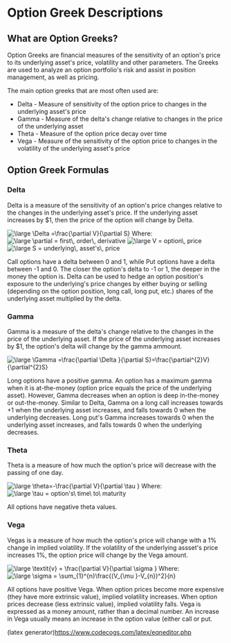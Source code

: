 # Option Greek Descriptions

## What are Option Greeks?
Option Greeks are financial measures of the sensitivity of an option's price to its underlying asset's price, volatility and other parameters.  The Greeks are used to analyze an option portfolio's risk and assist in position management, as well as pricing.

The main option greeks that are most often used are:
- Delta - Measure of sensitivity of the option price to changes in the underlying asset's price
- Gamma - Measure of the delta's change relative to changes in the price of the underlying asset
- Theta - Measure of the option price decay over time
- Vega - Measure of the sensitivity of the option price to changes in the volatility of the underlying asset's price

## Option Greek Formulas
### Delta
Delta is a measure of the sensitivity of an option's price changes relative to the changes in the underlying asset's price. If the underlying asset increases by $1, then the price of the option will change by Delta.

<img src="https://latex.codecogs.com/gif.latex?\fn_jvn&space;\large&space;\Delta&space;=\frac{\partial&space;V}{\partial&space;S}" title="\large \Delta =\frac{\partial V}{\partial S}" />
Where:
<img src="https://latex.codecogs.com/gif.latex?\fn_phv&space;\large&space;\partial&space;=&space;first\,&space;order\,&space;derivative" title="\large \partial = first\, order\, derivative" />
<img src="https://latex.codecogs.com/gif.latex?\fn_phv&space;\large&space;V&space;=&space;option\,&space;price" title="\large V = option\, price" />
<img src="https://latex.codecogs.com/gif.latex?\fn_phv&space;\large&space;S&space;=&space;underlying\,&space;asset's\,&space;price" title="\large S = underlying\, asset's\, price" />

Call options have a delta between 0 and 1, while Put options have a delta between -1 and 0. The closer the option's delta to -1 or 1, the deeper in the money the option is.
Delta can be used to hedge an option position's exposure to the underlying's price changes by either buying or selling (depending on the option position, long call, long put, etc.) shares of the underlying asset multiplied by the delta.
<br />  

### Gamma
Gamma is a measure of the delta's change relative to the changes in the price of the underlying asset. If the price of the underlying asset increases by $1, the option's delta will change by the gamma ammount.

<img src="https://latex.codecogs.com/gif.latex?\fn_jvn&space;\large&space;\Gamma&space;=\frac{\partial&space;\Delta&space;}{\partial&space;S}=\frac{\partial^{2}V}{\partial^{2}S}" title="\large \Gamma =\frac{\partial \Delta }{\partial S}=\frac{\partial^{2}V}{\partial^{2}S}" />

Long options have a positive gamma. An option has a maximum gamma when it is at-the-money (option price equals the price of the underlying asset). However, Gamma decreases when an option is deep in-the-money or out-the-money.  Similar to Delta, Gamma on a long call increases towards +1 when the underlying asset increases, and falls towards 0 when the underlying decreases. Long put's Gamma increases towards 0 when the underlying asset increases, and falls towards 0 when the underlying decreases.
<br />  

### Theta
Theta is a measure of how much the option's price will decrease with the passing of one day.

<img src="https://latex.codecogs.com/gif.latex?\fn_jvn&space;\large&space;\theta=-\frac{\partial&space;V}{\partial&space;\tau&space;}" title="\large \theta=-\frac{\partial V}{\partial \tau }" />
Where:
<img src="https://latex.codecogs.com/gif.latex?\fn_jvn&space;\large&space;\tau&space;=&space;option's\&space;time\&space;to\&space;maturity" title="\large \tau = option's\ time\ to\ maturity" />

All options have negative theta values.
<br />  

### Vega
Vegas is a measure of how much the option's price will change with a 1% change in implied volatility. If the volatility of the underlying assset's price increases 1%, the option price will change by the Vega amount.

<img src="https://latex.codecogs.com/gif.latex?\fn_jvn&space;\large&space;\textit{v}&space;=&space;\frac{\partial&space;V}{\partial&space;\sigma&space;}" title="\large \textit{v} = \frac{\partial V}{\partial \sigma }" />
Where:
<img src="https://latex.codecogs.com/gif.latex?\fn_jvn&space;\large&space;\sigma&space;=&space;\sum_{1}^{n}\frac{(V_{\mu&space;}-V_{n})^2}{n}" title="\large \sigma = \sum_{1}^{n}\frac{(V_{\mu }-V_{n})^2}{n}" />

All options have positive Vega. When option prices become more expensive (they have more extrinsic value), implied volatility increases. When option prices decrease (less extrinsic value), implied volatility falls. Vega is expressed as a money amount, rather than a decimal number. An increase in Vega usually means an increase in the option value (either call or put.


(latex generator)https://www.codecogs.com/latex/eqneditor.php
